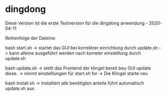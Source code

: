 # dingdong

Diese Version ist die erste Testversion für die dingdong anwendung - 2020-04-11

Reihenfolge der Dateine:

bash start.sh
-> startet das GUI bei korrektrer einrichtung durch update.sh 
-> kann alleine ausgeführt werden nach korreter einstelllung durch update.sh 

bash update.sh
-> stellt das Frontend der klingel bereit beu GUI update diese.
-> nimmt einstelllungen für start.sh for 
-> Die Klingel starte neu

bash install.sh 
-> Installiert alle benötigten anteile führt automatisch update.sh aus

